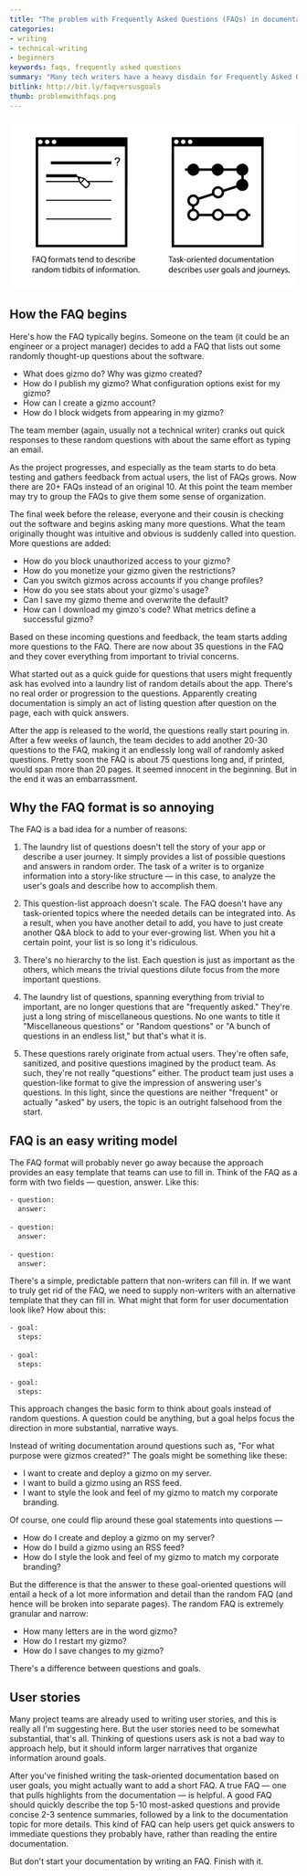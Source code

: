 ```yaml
---
title: "The problem with Frequently Asked Questions (FAQs) in documentation"
categories:
- writing
- technical-writing
- beginners
keywords: faqs, frequently asked questions
summary: "Many tech writers have a heavy disdain for Frequently Asked Questions (FAQs) in documentation. At first this disdain seemed a bit unfounded and elitist to me, but now, after a recent project, I'm starting to understand the reasons for the disdain. All too often the FAQ format is abused by non-writers who want an easy way to write. The list of random questions grows with each incoming question until it's a ridiculous hodgepodge of information thrown together, with no larger story or narrative."
bitlink: http://bit.ly/faqversusgoals
thumb: problemwithfaqs.png
---
```


<img src="/images/faqsversusgoals.png"/>

## How the FAQ begins

Here's how the FAQ typically begins. Someone on the team (it could be an engineer or a project manager) decides to add a FAQ that lists out some randomly thought-up questions about the software.

- What does gizmo do? Why was gizmo created?
- How do I publish my gizmo? What configuration options exist for my gizmo?
- How can I create a gizmo account?
- How do I block widgets from appearing in my gizmo?

The team member (again, usually not a technical writer) cranks out quick responses to these random questions with about the same effort as typing an email.

As the project progresses, and especially as the team starts to do beta testing and gathers feedback from actual users, the list of FAQs grows. Now there are 20+ FAQs instead of an original 10. At this point the team member may try to group the FAQs to give them some sense of organization.

The final week before the release, everyone and their cousin is checking out the software and begins asking many more questions. What the team originally thought was intuitive and obvious is suddenly called into question. More questions are added:

- How do you block unauthorized access to your gizmo?
- How do you monetize your gizmo given the restrictions?
- Can you switch gizmos across accounts if you change profiles?
- How do you see stats about your gizmo's usage?
- Can I save my gizmo theme and overwrite the default?
- How can I download my gimzo's code? What metrics define a successful gizmo?

Based on these incoming questions and feedback, the team starts adding more questions to the FAQ. There are now about 35 questions in the FAQ and they cover everything from important to trivial concerns.

What started out as a quick guide for questions that users might frequently ask has evolved into a laundry list of random details about the app. There's no real order or progression to the questions. Apparently creating documentation is simply an act of listing question after question on the page, each with quick answers.

After the app is released to the world, the questions really start pouring in. After a few weeks of launch, the team decides to add another 20-30 questions to the FAQ, making it an endlessly long wall of randomly asked questions. Pretty soon the FAQ is about 75 questions long and, if printed, would span more than 20 pages. It seemed innocent in the beginning. But in the end it was an embarrassment.

## Why the FAQ format is so annoying

The FAQ is a bad idea for a number of reasons:

1. The laundry list of questions doesn't tell the story of your app or describe a user journey. It simply provides a list of possible questions and answers in random order. The task of a writer is to organize information into a story-like structure &mdash; in this case, to analyze the user's goals and describe how to accomplish them.

2. This question-list approach doesn't scale. The FAQ doesn't have any task-oriented topics where the needed details can be integrated into. As a result, when you have another detail to add, you have to just create another Q&A block to add to your ever-growing list. When you hit a certain point, your list is so long it's ridiculous.

3. There's no hierarchy to the list. Each question is just as important as the others, which means the trivial questions dilute focus from the more important questions.

4. The laundry list of questions, spanning everything from trivial to important, are no longer questions that are "frequently asked." They're just a long string of miscellaneous questions. No one wants to title it "Miscellaneous questions" or "Random questions" or "A bunch of questions in an endless list," but that's what it is.

5. These questions rarely originate from actual users. They're often safe, sanitized, and positive questions imagined by the product team. As such, they're not really "questions" either. The product team  just uses a question-like format to give the impression of answering user's questions. In this light, since the questions are neither "frequent" or actually "asked" by users, the topic is an outright falsehood from the start.

## FAQ is an easy writing model

The FAQ format will probably never go away because the approach provides an easy template that teams can use to fill in. Think of the FAQ as a form with two fields &mdash; question, answer. Like this:

```
- question:
  answer:

- question:
  answer:

- question:
  answer:
```

There's a simple, predictable pattern that non-writers can fill in. If we want to truly get rid of the FAQ, we need to supply non-writers with an alternative template that they can fill in. What might that form for user documentation look like? How about this:

```
- goal:
  steps:

- goal:
  steps:

- goal:
  steps:
```

This approach changes the basic form to think about goals instead of random questions. A question could be anything, but a goal helps focus the direction in more substantial, narrative ways.

Instead of writing documentation around questions such as, "For what purpose were gizmos created?" The goals might be something like these:

- I want to create and deploy a gizmo on my server.
- I want to build a gizmo using an RSS feed.
- I want to style the look and feel of my gizmo to match my corporate branding.

Of course, one could flip around these goal statements into questions &mdash;

- How do I create and deploy a gizmo on my server?
- How do I build a gizmo using an RSS feed?
- How do I style the look and feel of my gizmo to match my corporate branding?

But the difference is that the answer to these goal-oriented questions will entail a heck of a lot more information and detail than the random FAQ (and hence will be broken into separate pages). The random FAQ is extremely granular and narrow:

- How many letters are in the word gizmo?
- How do I restart my gizmo?
- How do I save changes to my gizmo?

There's a difference between questions and goals.

## User stories

Many project teams are already used to writing user stories, and this is really all I'm suggesting here. But the user stories need to be somewhat substantial, that's all. Thinking of questions users ask is not a bad way to approach help, but it should inform larger narratives that organize information around goals.

After you've finished writing the task-oriented documentation based on user goals, you might actually want to add a short FAQ. A true FAQ &mdash; one that pulls highlights from the documentation &mdash; is helpful. A good FAQ should quickly describe the top 5-10 most-asked questions and provide concise 2-3 sentence summaries, followed by a link to the documentation topic for more details. This kind of FAQ can help users get quick answers to immediate questions they probably have, rather than reading the entire documentation.

But don't start your documentation by writing an FAQ. Finish with it.
